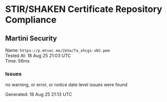 # STIR/SHAKEN Certificate Repository Compliance

## Martini Security

Name: `https://p.mtsec.me/2e5a/Ta_xhcgs-sNJ.pem`\
Tested At: 18 Aug 25 21:03 UTC\
Time: 56ms

### Issues

no warning, or error, or notice date level issues were found

Generated: 18 Aug 25 21:13 UTC